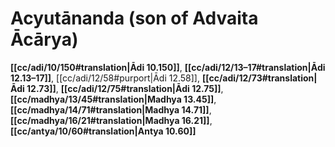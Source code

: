 # Acyutānanda (son of Advaita Ācārya)

**[[cc/adi/10/150#translation|Ādi 10.150]]**, **[[cc/adi/12/13–17#translation|Ādi 12.13–17]]**, [[cc/adi/12/58#purport|Ādi 12.58]], **[[cc/adi/12/73#translation|Ādi 12.73]]**, **[[cc/adi/12/75#translation|Ādi 12.75]]**, **[[cc/madhya/13/45#translation|Madhya 13.45]]**, **[[cc/madhya/14/71#translation|Madhya 14.71]]**, **[[cc/madhya/16/21#translation|Madhya 16.21]]**, **[[cc/antya/10/60#translation|Antya 10.60]]**

